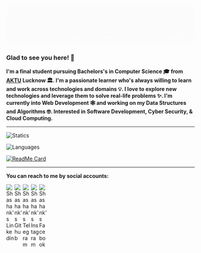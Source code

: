 ![Name](https://github.com/amshashank/amshashank/blob/master/img/Name.gif)

### Glad to see you here! 🤩  


**I'm a final student pursuing Bachelors's in Computer Science 🎓 from <a href="http://www.aktu.ac.in/">AKTU</a> Lucknow 🏛. I'm a passionate learner who's always willing to learn and work across technologies and domains 💡. I love to explore new technologies and leverage them to solve real-life problems ✨. I'm currently into Web Development 🕸️ and working on my Data Structures and Algorithms 🤓.
Interested in Software Development, Cyber Security, & Cloud Computing.**

<!-- ## Visit - [Portfolio](https://amshashank.github.io/) to know more about me. -->
---

![Statics](https://github-readme-stats.vercel.app/api?username=amshashank&hide=contribs,prs)

![Languages](https://github-readme-stats.vercel.app/api/top-langs/?username=amshashank&layout=compact)

<!--[![Repo Stats](https://github-readme-stats.vercel.app/api/top-langs/?username=amshashank&repo=amshashank.github.io)](https://github.com/amshashank/amshashank.github.io) -->

[![ReadMe Card](https://github-readme-stats.vercel.app/api/pin/?username=amshashank&repo=amshashank.github.io)](https://github.com/amshashank/amshashank.github.io)


---

**You can reach to me by social accounts:**

<a href="https://github.com/amshashank">
  <img align="left" alt="Shashank's Linkedin" width="22px" src="https://cdn.jsdelivr.net/npm/simple-icons@v3/icons/linkedin.svg" />
 </a>

<a href="https://github.com/amshashank">
  <img align="left" alt="Shashank's Github" width="22px" src="https://cdn.jsdelivr.net/npm/simple-icons@v3/icons/github.svg" />
</a>
<a href="https://t.me/amshashank">
  <img align="left" alt="Shashank's Telegram" width="22px" src="https://cdn.jsdelivr.net/npm/simple-icons@v3/icons/telegram.svg" />
</a>
<a href="(https://www.instagram.com/am.shashank">
  <img align="left" alt="Shashank's Instagram" width="22px" src="https://cdn.jsdelivr.net/npm/simple-icons@v3/icons/instagram.svg" />
</a>
<a href="https://www.facebook.com/me.shashank/">
  <img align="left" alt="Shashank's Facebook" width="22px" src="https://cdn.jsdelivr.net/npm/simple-icons@v3/icons/facebook.svg" />
</a>

